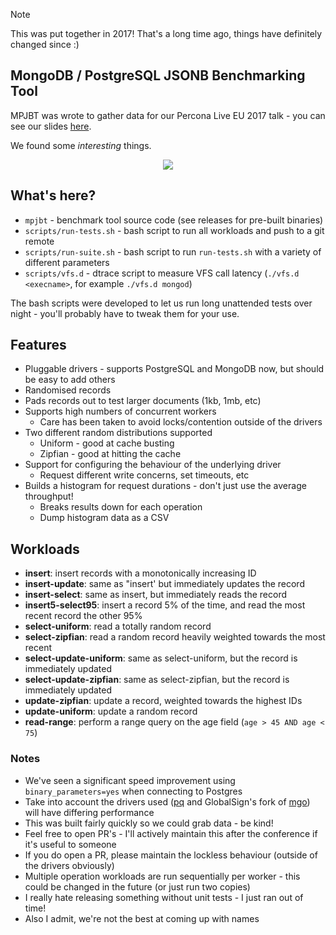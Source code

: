 > [!NOTE]
> This was put together in 2017! That's a long time ago, things have definitely changed since :)

## MongoDB / PostgreSQL JSONB Benchmarking Tool


MPJBT was wrote to gather data for our Percona Live EU 2017 talk - you can see our slides [here](https://docs.google.com/presentation/d/1c2RihL5G3teT0sxcngzjIs8ni6aSeAcL8Nzmvy3nj8Y/edit?usp=sharing). 

We found some *interesting* things.


<p align="center">
<img src="https://assets.itsallbroken.com/github/mpjbt.png" />
</p>


## What's here?
* `mpjbt` - benchmark tool source code (see releases for pre-built binaries)
* `scripts/run-tests.sh` - bash script to run all workloads and push to a git remote
* `scripts/run-suite.sh` - bash script to run `run-tests.sh` with a variety of different parameters
* `scripts/vfs.d` - dtrace script to measure VFS call latency (`./vfs.d <execname>`, for example `./vfs.d mongod`)

The bash scripts were developed to let us run long unattended tests over night - you'll probably have to tweak them for your use.

## Features
* Pluggable drivers - supports PostgreSQL and MongoDB now, but should be easy to add others
* Randomised records
* Pads records out to test larger documents (1kb, 1mb, etc)
* Supports high numbers of concurrent workers
	* Care has been taken to avoid locks/contention outside of the drivers
* Two different random distributions supported
	* Uniform - good at cache busting
	* Zipfian - good at hitting the cache
* Support for configuring the behaviour of the underlying driver
	* Request different write concerns, set timeouts, etc
* Builds a histogram for request durations - don't just use the average throughput!
	* Breaks results down for each operation
	* Dump histogram data as a CSV 

## Workloads
* **insert**: insert records with a monotonically increasing ID
* **insert-update**: same as "insert' but immediately updates the record
* **insert-select**: same as insert, but immediately reads the record
* **insert5-select95**: insert a record 5% of the time, and read the most recent record the other 95%
* **select-uniform**: read a totally random record
* **select-zipfian**: read a random record heavily weighted towards the most recent
* **select-update-uniform**: same as select-uniform, but the record is immediately updated
* **select-update-zipfian**: same as select-zipfian, but the record is immediately updated
* **update-zipfian**: update a record, weighted towards the highest IDs
* **update-uniform**: update a random record
* **read-range**: perform a range query on the age field (`age > 45 AND age < 75`)

### Notes
* We've seen a significant speed improvement using `binary_parameters=yes` when connecting to Postgres
* Take into account the drivers used ([pq](https://github.com/lib/pq) and GlobalSign's fork of [mgo](https://github.com/globalsign/mgo)) will have differing performance
* This was built fairly quickly so we could grab data - be kind!
* Feel free to open PR's - I'll actively maintain this after the conference if it's useful to someone
* If you do open a PR, please maintain the lockless behaviour (outside of the drivers obviously)
* Multiple operation workloads are run sequentially per worker - this could be changed in the future (or just run two copies)
* I really hate releasing something without unit tests - I just ran out of time!
* Also I admit, we're not the best at coming up with names
